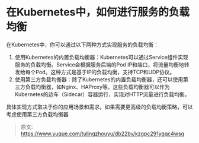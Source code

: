 # 在Kubernetes中，如何进行服务的负载均衡

在Kubernetes中，你可以通过以下两种方式实现服务的负载均衡：

1. 使用Kubernetes的内置负载均衡器：Kubernetes可以通过Service组件实现服务的负载均衡。Service会根据服务后端的Pod IP和端口，将流量均衡地转发给每个Pod。这种方式是基于IP的负载均衡，支持TCP和UDP协议。
2. 使用第三方负载均衡器：除了Kubernetes的内置负载均衡器，还可以使用第三方负载均衡器，如Nginx、HAProxy等。这些负载均衡器可以作为Kubernetes的边车（Sidecar）容器运行，实现对HTTP流量进行负载均衡。

具体实现方式取决于你的应用场景和需求。如果需要更高级的负载均衡策略，可以考虑使用第三方负载均衡器



> 原文: <https://www.yuque.com/tulingzhouyu/db22bv/kzgpc291ygqc4wsg>